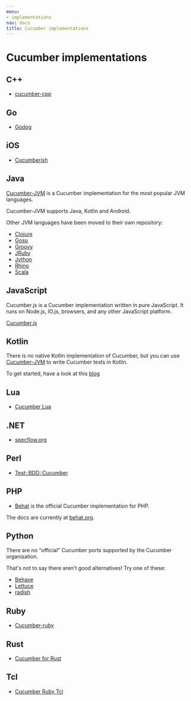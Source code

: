 ```yaml
---
menu:
- implementations
nav: docs
title: Cucumber implementations
---
```


# Cucumber implementations

## C++

* [cucumber-cpp](https://github.com/cucumber/cucumber-cpp)

## Go

* [Godog](https://github.com/DATA-DOG/godog)

## iOS

* [Cucumberish](https://github.com/Ahmed-Ali/Cucumberish)

## Java

[Cucumber-JVM](https://github.com/cucumber/cucumber-jvm) is a Cucumber implementation for the most popular JVM languages.

Cucumber-JVM supports Java, Kotlin and Android.

Other JVM languages have been moved to their own repository:

- [Clojure](https://github.com/cucumber/cucumber-jvm-clojure)
- [Gosu](https://github.com/cucumber/cucumber-jvm-gosu)
- [Groovy](https://github.com/cucumber/cucumber-jvm-groovy)
- [JRuby](https://github.com/cucumber/cucumber-jvm-jruby)
- [Jython](https://github.com/cucumber/cucumber-jvm-jython)
- [Rhino](https://github.com/cucumber/cucumber-jvm-rhino)
- [Scala](https://github.com/cucumber/cucumber-jvm-scala)

## JavaScript

Cucumber.js is a Cucumber implementation written in pure JavaScript.
It runs on Node.js, IO.js, browsers, and any other JavaScript platform.

[Cucumber.js](https://github.com/cucumber/cucumber-js)

## Kotlin

There is no native Kotlin implementation of Cucumber, but you can use [Cucumber-JVM](https://github.com/cucumber/cucumber-jvm) to write Cucumber tests in Kotlin.

To get started, have a look at this [blog](https://medium.com/@mlvandijk/kukumber-getting-started-with-cucumber-in-kotlin-e55112e7309b)

## Lua

* [Cucumber Lua](https://github.com/cucumber/cucumber-lua)

## .NET

* [specflow.org](http://specflow.org)

## Perl

* [Test::BDD::Cucumber](https://github.com/sheriff/test-bdd-cucumber-perl)

## PHP

* [Behat](https://github.com/Behat/Behat) is the official Cucumber implementation for PHP.

The docs are currently at [behat.org](http://behat.org).

## Python

There are no "official" Cucumber ports supported by the Cucumber organisation.

That's not to say there aren't good alternatives! Try one of these:

- [Behave](https://behave.readthedocs.io/en/latest/)
- [Lettuce](http://lettuce.it)
- [radish](https://github.com/radish-bdd/radish)

## Ruby

* [Cucumber-ruby](https://github.com/cucumber/cucumber-ruby)

## Rust

* [Cucumber for Rust](https://github.com/acmcarther/cucumber)

## Tcl

* [Cucumber Ruby Tcl](https://github.com/cucumber/cucumber-ruby-tcl)
